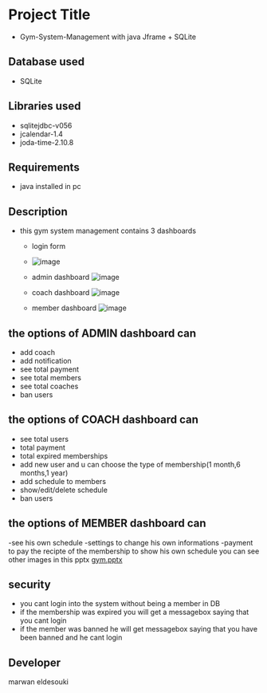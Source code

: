 # Project Title
- Gym-System-Management with java Jframe + SQLite

## Database used
-	SQLite

## Libraries used
- sqlitejdbc-v056
- jcalendar-1.4
- joda-time-2.10.8

## Requirements
-	java installed in pc

## Description
- this gym system management contains 3 dashboards
  - login form
  - 
    ![image](https://user-images.githubusercontent.com/37198610/181570930-5193242d-229b-4f83-81a3-d07e26ef85b3.png)
  - admin dashboard
    ![image](https://user-images.githubusercontent.com/37198610/181570991-24689c7c-14d6-46e1-aabc-c1a613a863e8.png)
  - coach dashboard
    ![image](https://user-images.githubusercontent.com/37198610/181571076-7dba826d-4d5a-448f-a4fe-ca736e7df039.png)

  - member dashboard
    ![image](https://user-images.githubusercontent.com/37198610/181571130-f61f1dc5-e657-4cd5-8ccc-29402fc6bcc9.png)


 

  
## the options of ADMIN dashboard can

  - add coach
  - add notification
  - see total payment
  - see total members
  - see total coaches
  - ban users
## the options of COACH dashboard can

  - see total users
  - total payment
  - total expired memberships
  - add new user and u can choose the type of membership(1 month,6 months,1 year)
  - add schedule to members
  - show/edit/delete schedule
  - ban users
## the options of MEMBER dashboard can 
  -see his own schedule
  -settings to change his own informations
  -payment to pay the recipte of the membership to show his own schedule
  you can see other images in this pptx
  [gym.pptx](https://github.com/marwaneldesouki/gym-system-management/files/9211969/gym.pptx)


## security
 - you cant login into the system without being a member in DB
 - if the membership was expired you will get a messagebox saying that you cant login
 - if the member was banned he will get messagebox saying that you have been banned and he cant login

## Developer
marwan eldesouki

